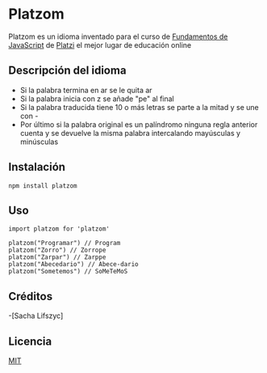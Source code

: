 # Platzom

Platzom es un idioma inventado para el curso de [Fundamentos de JavaScript](https://platzi.com/js) de [Platzi](https://platzi.com) el mejor lugar de educación online

## Descripción del idioma

- Si la palabra termina en ar se le quita ar
- Si la palabra inicia con z se añade "pe" al final
- Si la palabra traducida tiene 10 o más letras se parte a la mitad y se une con -
- Por último si la palabra original es un palíndromo ninguna regla anterior cuenta y se devuelve la misma palabra intercalando mayúsculas y minúsculas

## Instalación

```
npm install platzom
```

## Uso

```
import platzom for 'platzom'

platzom("Programar") // Program
platzom("Zorro") // Zorrope
platzom("Zarpar") // Zarppe
platzom("Abecedario") // Abece-dario
platzom("Sometemos") // SoMeTeMoS
```

## Créditos
-[Sacha Lifszyc]

## Licencia

[MIT](https://opensource.org/licenses/MIT)